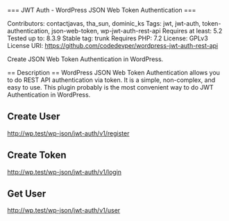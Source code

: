 === JWT Auth - WordPress JSON Web Token Authentication ===

Contributors: contactjavas, tha_sun, dominic_ks
Tags: jwt, jwt-auth, token-authentication, json-web-token, wp-jwt-auth-rest-api
Requires at least: 5.2
Tested up to: 8.3.9
Stable tag: trunk
Requires PHP: 7.2
License: GPLv3
License URI: https://github.com/codedevper/wordpress-jwt-auth-rest-api

Create JSON Web Token Authentication in WordPress.

== Description ==
WordPress JSON Web Token Authentication allows you to do REST API authentication via token. It is a simple, non-complex, and easy to use. This plugin probably is the most convenient way to do JWT Authentication in WordPress. 

## Create User
http://wp.test/wp-json/jwt-auth/v1/register

## Create Token
http://wp.test/wp-json/jwt-auth/v1/login

## Get User
http://wp.test/wp-json/jwt-auth/v1/user